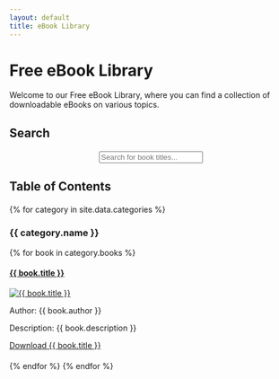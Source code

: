 ```yaml
---
layout: default
title: eBook Library
---
```


<style>
.search-bar {
  margin-top: 20px;
  text-align: center;
}

.book-list {
  margin-top: 20px;
}

.book {
  margin-bottom: 20px;
}
</style>

# Free eBook Library

Welcome to our Free eBook Library, where you can find a collection of downloadable eBooks on various topics.

## Search

<div class="search-bar">
  <input type="text" id="searchInput" onkeyup="searchBooks()" placeholder="Search for book titles...">
</div>

## Table of Contents

<div class="book-list">
  {% for category in site.data.categories %}
  <h3>{{ category.name }}</h3>
  {% for book in category.books %}
  <div class="book">
    <h4><a href="{{ book.cover | relative_url }}" target="_blank">{{ book.title }}</a></h4>
    <a href="{{ book.cover | relative_url }}" target="_blank">
      <img src="{{ book.cover | relative_url }}" alt="{{ book.title }}" style="max-width: 300px;">
    </a>
    <p>Author: {{ book.author }}</p>
    <p>Description: {{ book.description }}</p>
    <p><a href="{{ book.download_link | relative_url }}">Download {{ book.title }}</a></p>
  </div>
  {% endfor %}
  {% endfor %}
</div>

<script>
function searchBooks() {
  var input = document.getElementById("searchInput");
  var filter = input.value.toUpperCase();
  var books = document.getElementsByClassName("book");
  
  for (var i = 0; i < books.length; i++) {
    var title = books[i].getElementsByTagName("h4")[0].innerText;
    if (title.toUpperCase().indexOf(filter) > -1) {
      books[i].style.display = "";
    } else {
      books[i].style.display = "none";
    }
  }
}
</script>
